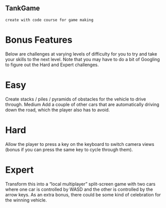 ## TankGame
    create with code course for game making 
# Bonus Features
Below are challenges at varying levels of difficulty for you to try and take your skills to the next level. Note that you may have to do a bit of Googling to figure out the Hard and Expert challenges. 
# Easy
Create stacks / piles / pyramids of obstacles for the vehicle to drive through.
Medium
Add a couple of other cars that are automatically driving down the road, which the player also has to avoid.
# Hard
Allow the player to press a key on the keyboard to switch camera views (bonus if you can press the same key to cycle through them).
# Expert
Transform this into a “local multiplayer” split-screen game with two cars where one car is controlled by WASD and the other is controlled by the arrow keys. As an extra bonus, there could be some kind of celebration for the winning vehicle.

